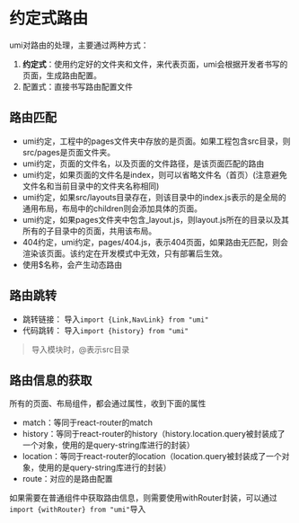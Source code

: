 # 约定式路由

umi对路由的处理，主要通过两种方式：

1. **约定式**：使用约定好的文件夹和文件，来代表页面，umi会根据开发者书写的页面，生成路由配置。
2. 配置式：直接书写路由配置文件

## 路由匹配

- umi约定，工程中的pages文件夹中存放的是页面。如果工程包含src目录，则src/pages是页面文件夹。
- umi约定，页面的文件名，以及页面的文件路径，是该页面匹配的路由
- umi约定，如果页面的文件名是index，则可以省略文件名（首页）(注意避免文件名和当前目录中的文件夹名称相同)
- umi约定，如果src/layouts目录存在，则该目录中的index.js表示的是全局的通用布局，布局中的children则会添加具体的页面。
- umi约定，如果pages文件夹中包含_layout.js，则layout.js所在的目录以及其所有的子目录中的页面，共用该布局。
- 404约定，umi约定，pages/404.js，表示404页面，如果路由无匹配，则会渲染该页面。该约定在开发模式中无效，只有部署后生效。
- 使用$名称，会产生动态路由

## 路由跳转

- 跳转链接： 导入```import {Link,NavLink} from "umi"```
- 代码跳转： 导入```import {history} from "umi"```

> 导入模块时，@表示src目录

## 路由信息的获取

所有的页面、布局组件，都会通过属性，收到下面的属性

- match：等同于react-router的match
- history：等同于react-router的history（history.location.query被封装成了一个对象，使用的是query-string库进行的封装）
- location：等同于react-router的location（location.query被封装成了一个对象，使用的是query-string库进行的封装）
- route：对应的是路由配置

如果需要在普通组件中获取路由信息，则需要使用withRouter封装，可以通过```import {withRouter} from "umi"```导入